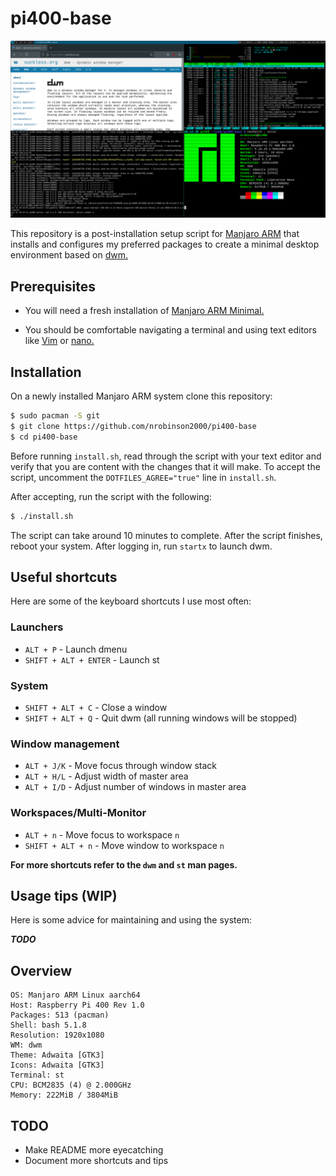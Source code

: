 # pi400-base
![](shots/2.png)

This repository is a post-installation setup script for [Manjaro
ARM](https://wiki.manjaro.org/index.php/Manjaro-ARM) that installs and
configures my preferred packages to create a minimal desktop environment based
on [dwm.](https://dwm.suckless.org)

## Prerequisites

- You will need a fresh installation of [Manjaro ARM
  Minimal.](https://manjaro.org/downloads/arm/raspberry-pi-4/arm8-raspberry-pi-4-minimal)

- You should be comfortable navigating a terminal and using text editors like
  [Vim](https://wiki.archlinux.org/index.php/Vim) or
  [nano.](https://wiki.archlinux.org/index.php/Nano)

## Installation

On a newly installed Manjaro ARM system clone this repository:

```bash
$ sudo pacman -S git
$ git clone https://github.com/nrobinson2000/pi400-base
$ cd pi400-base
```

Before running `install.sh`, read through the script with your text editor and
verify that you are content with the changes that it will make. To accept the
script, uncomment the `DOTFILES_AGREE="true"` line in `install.sh`.

After accepting, run the script with the following:

```bash
$ ./install.sh
```

The script can take around 10 minutes to complete. After the script finishes,
reboot your system. After logging in, run `startx` to launch dwm.

## Useful shortcuts

Here are some of the keyboard shortcuts I use most often:

### Launchers
- `ALT + P` - Launch dmenu
- `SHIFT + ALT + ENTER` - Launch st

### System
- `SHIFT + ALT + C` - Close a window
- `SHIFT + ALT + Q` - Quit dwm (all running windows will be stopped)

### Window management
- `ALT + J/K` - Move focus through window stack
- `ALT + H/L` - Adjust width of master area
- `ALT + I/D` - Adjust number of windows in master area

### Workspaces/Multi-Monitor
- `ALT + n` - Move focus to workspace `n`
- `SHIFT + ALT + n` - Move window to workspace `n`

**For more shortcuts refer to the `dwm` and `st` man pages.**

## Usage tips (WIP)

Here is some advice for maintaining and using the system:

***TODO***

## Overview

```
OS: Manjaro ARM Linux aarch64 
Host: Raspberry Pi 400 Rev 1.0 
Packages: 513 (pacman) 
Shell: bash 5.1.8 
Resolution: 1920x1080 
WM: dwm 
Theme: Adwaita [GTK3] 
Icons: Adwaita [GTK3] 
Terminal: st
CPU: BCM2835 (4) @ 2.000GHz 
Memory: 222MiB / 3804MiB 
```

## TODO
- Make README more eyecatching
- Document more shortcuts and tips

